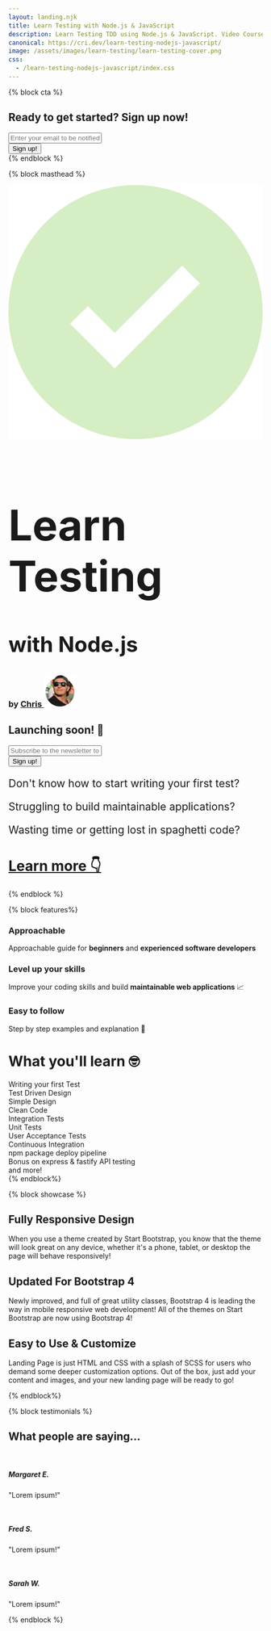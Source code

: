 ```yaml
---
layout: landing.njk
title: Learn Testing with Node.js & JavaScript
description: Learn Testing TDD using Node.js & JavaScript. Video Course Tutorial about unit integration user acceptance tests in Node.js
canonical: https://cri.dev/learn-testing-nodejs-javascript/
image: /assets/images/learn-testing/learn-testing-cover.png
css:
  - /learn-testing-nodejs-javascript/index.css
---
```


{% block cta %}
<div class="col-xl-9 mx-auto">
  <h2 class="no-anchor mb-4">Ready to get started? Sign up now!</h2>
</div>
<div class="col-md-10 col-lg-8 col-xl-7 mx-auto">
  <form
    action="https://buttondown.email/api/emails/embed-subscribe/christianfei"
    method="post"
    class="embeddable-buttondown-form"
  >
    <div class="form-row">
      <div class="col-12 col-md-9 mb-2 mb-md-0">
        <input type="email" name="email" id="bd-email" class="form-control form-control-lg" placeholder="Enter your email to be notified 🚀">
      </div>
      <div class="col-12 col-md-3">
        <input type="hidden" value="1" name="embed"></input>
        <input type="submit" value="Sign up!" class="btn btn-block btn-lg btn-primary"></input>
        <input type="hidden" name="tag" value="testing"></input>
      </div>
    </div>
  </form>
</div>
{% endblock %}

{% block masthead %}
<div class="row masthead-bg">
  <div class="col-xl-3 mx-auto mb-5 tal d-none d-xl-block">
    <img src="/assets/images/learn-testing/green-checkmark-round-opaque.png" />
  </div>
  <div class="col-md-12 col-xl-9 mx-auto mb-5 tal">
    <h1 class="no-anchor" style="font-size:6em;">
      Learn Testing
    </h1>
    <h2 class="no-anchor" style="font-size: 3em;">
      with Node.js
    </h2>
    <h3 class="tar">
      <span class="with-chris">by <a href="https://twitter.com/christian_fei">Chris <img class="logo vam no-shadow" src="/assets/images/cf4.64x64.webp" alt=""></a></span>
    </h3>
  </div>
  <div class="col-md-10 col-lg-8 col-xl-7 mx-auto mb-5">
    <h2 class="title no-anchor">Launching soon! 🚀</h2>
    <form
      action="https://buttondown.email/api/emails/embed-subscribe/christianfei"
      method="post"
      class="embeddable-buttondown-form"
    >
      <div class="form-row">
        <div class="col-12 col-md-9 mb-2 mb-md-0">
          <input type="email" name="email" id="bd-email" class="form-control form-control-lg" placeholder="Subscribe to the newsletter to stay in the know">
        </div>
        <div class="col-12 col-md-3">
          <input type="hidden" value="1" name="embed"></input>
          <input type="submit" value="Sign up!" class="btn btn-block btn-lg btn-primary"></input>
          <input type="hidden" name="tag" value="testing"></input>
        </div>
      </div>
    </form>
  </div>
  <div class="col-md-10 col-lg-8 col-xl-7 mx-auto mb-5">
    <p style="font-size: 1.5em;">
      Don't know how to start writing your first test?
    </p>
    <p style="font-size: 1.5em;">
      Struggling to build maintainable applications?
    </p>
    <p style="font-size: 1.5em;">
      Wasting time or getting lost in spaghetti code?
    </p>
  </div>
  <div class="col-md-10 col-lg-8 col-xl-7 mx-auto">
    <h1 class="display-4 no-anchor"><a href="#features">Learn more&nbsp;👇</a></h1>
  </div>
</div>
{% endblock %}

{% block features%}
<div class="row" id="features">
  <div class="col-lg-4">
    <div class="features-icons-item mx-auto mb-5 mb-lg-0 mb-lg-3">
      <div class="features-icons-icon d-flex">
        <i class="icon-screen-desktop m-auto text-primary"></i>
      </div>
      <h3 class="no-anchor">Approachable</h3>
      <p class="lead mb-0">Approachable guide for <b>beginners</b> and <b>experienced software developers</b></p>
    </div>
  </div>
  <div class="col-lg-4">
    <div class="features-icons-item mx-auto mb-5 mb-lg-0 mb-lg-3">
      <div class="features-icons-icon d-flex">
        <i class="icon-layers m-auto text-primary"></i>
      </div>
      <h3 class="no-anchor">Level up your skills</h3>
      <p class="lead mb-0">Improve</b> your coding skills and build <b>maintainable web applications</b> 📈</p>
    </div>
  </div>
  <div class="col-lg-4">
    <div class="features-icons-item mx-auto mb-0 mb-lg-3">
      <div class="features-icons-icon d-flex">
        <i class="icon-check m-auto text-primary"></i>
      </div>
      <h3 class="no-anchor">Easy to follow</h3>
      <p class="lead mb-0">Step by step examples and explanation&nbsp;🐶</p>
    </div>
  </div>
</div>
<div id="benefits">
  <h1 class="no-anchor mt-5 mb-5">What you'll learn&nbsp;🤓</h1>
  <div class="row">
    <div class="col-md-3 p-5 learn">Writing your first Test</div>
    <div class="col-md-3 p-5 learn">Test Driven Design</div>
    <div class="col-md-3 p-5 learn">Simple Design</div>
    <div class="col-md-3 p-5 learn">Clean Code</div>
    <div class="col-md-3 p-5 learn">Integration Tests</div>
    <div class="col-md-3 p-5 learn">Unit Tests</div>
    <div class="col-md-3 p-5 learn">User Acceptance Tests</div>
    <div class="col-md-3 p-5 learn">Continuous Integration</div>
    <div class="col-md-3 p-5 learn">npm package deploy pipeline</div>
    <div class="col-md-3 p-5 learn">Bonus on express & fastify API testing</div>
    <div class="col-md-3 p-5 learn">and more!</div>
  </div>
</div>
{% endblock%}

{% block showcase %}
<div class="row no-gutters">
  <div class="col-lg-6 order-lg-2 text-white showcase-img" style="background-image: url('img/bg-showcase-1.jpg');"></div>
  <div class="col-lg-6 order-lg-1 my-auto showcase-text">
    <h2 class="no-anchor">Fully Responsive Design</h2>
    <p class="lead mb-0">When you use a theme created by Start Bootstrap, you know that the theme will look great on any device, whether it's a phone, tablet, or desktop the page will behave responsively!</p>
  </div>
</div>
<div class="row no-gutters">
  <div class="col-lg-6 text-white showcase-img" style="background-image: url('img/bg-showcase-2.jpg');"></div>
  <div class="col-lg-6 my-auto showcase-text">
    <h2 class="no-anchor">Updated For Bootstrap 4</h2>
    <p class="lead mb-0">Newly improved, and full of great utility classes, Bootstrap 4 is leading the way in mobile responsive web development! All of the themes on Start Bootstrap are now using Bootstrap 4!</p>
  </div>
</div>
<div class="row no-gutters">
  <div class="col-lg-6 order-lg-2 text-white showcase-img" style="background-image: url('img/bg-showcase-3.jpg');"></div>
  <div class="col-lg-6 order-lg-1 my-auto showcase-text">
    <h2 class="no-anchor">Easy to Use &amp; Customize</h2>
    <p class="lead mb-0">Landing Page is just HTML and CSS with a splash of SCSS for users who demand some deeper customization options. Out of the box, just add your content and images, and your new landing page will be ready to go!</p>
  </div>
</div>
{% endblock%}

{% block testimonials %}
<h2 class="mb-5">What people are saying...</h2>
<div class="row">
  <div class="col-lg-4">
    <div class="testimonial-item mx-auto mb-5 mb-lg-0">
      <img class="img-fluid rounded-circle mb-3" src="img/testimonials-1.jpg" alt="">
      <h5>Margaret E.</h5>
      <p class="font-weight-light mb-0">"Lorem ipsum!"</p>
    </div>
  </div>
  <div class="col-lg-4">
    <div class="testimonial-item mx-auto mb-5 mb-lg-0">
      <img class="img-fluid rounded-circle mb-3" src="img/testimonials-2.jpg" alt="">
      <h5>Fred S.</h5>
      <p class="font-weight-light mb-0">"Lorem ipsum!"</p>
    </div>
  </div>
  <div class="col-lg-4">
    <div class="testimonial-item mx-auto mb-5 mb-lg-0">
      <img class="img-fluid rounded-circle mb-3" src="img/testimonials-3.jpg" alt="">
      <h5>Sarah W.</h5>
      <p class="font-weight-light mb-0">"Lorem ipsum!"</p>
    </div>
  </div>
</div>
{% endblock %}


